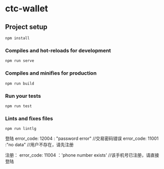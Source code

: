 # ctc-wallet

## Project setup
```
npm install
```

### Compiles and hot-reloads for development
```
npm run serve
```

### Compiles and minifies for production
```
npm run build
```

### Run your tests
```
npm run test
```

### Lints and fixes files
```
npm run lintlg
```
登陆
error_code: 12004 : "password error" //交易密码错误
error_code: 11001 :"no data" //用户不存在，请先注册

注册：
error_code: 11004 ：'phone number exists' //该手机号已注册，请直接登陆


